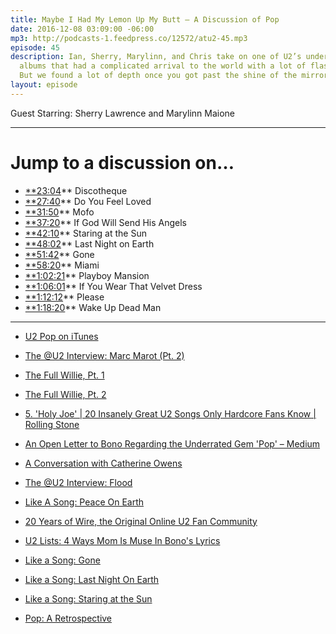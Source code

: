 ```yaml
---
title: Maybe I Had My Lemon Up My Butt — A Discussion of Pop
date: 2016-12-08 03:09:00 -06:00
mp3: http://podcasts-1.feedpress.co/12572/atu2-45.mp3
episode: 45
description: Ian, Sherry, Marylinn, and Chris take on one of U2’s under-appreciated
  albums that had a complicated arrival to the world with a lot of flash on the surface.
  But we found a lot of depth once you got past the shine of the mirrorball.
layout: episode
---
```


Guest Starring: Sherry Lawrence and Marylinn Maione

***

# Jump to a discussion on…

* [**23:04][1]** Discotheque
* [**27:40][2]** Do You Feel Loved
* [**31:50][3]** Mofo
* [**37:20][4]** If God Will Send His Angels
* [**42:10][5]** Staring at the Sun
* [**48:02][6]** Last Night on Earth
* [**51:42][7]** Gone
* [**58:20][8]** Miami
* [**1:02:21][9]** Playboy Mansion
* [**1:06:01][10]** If You Wear That Velvet Dress
* [**1:12:12][11]** Please
* [**1:18:20][12]** Wake Up Dead Man

***

* [U2 Pop on iTunes][13]

* [The @U2 Interview: Marc Marot (Pt. 2)][14]

* [The Full Willie, Pt. 1][15]

* [The Full Willie, Pt. 2][16]

* [5\. 'Holy Joe' | 20 Insanely Great U2 Songs Only Hardcore Fans Know | Rolling Stone][17]

* [An Open Letter to Bono Regarding the Underrated Gem 'Pop' – Medium][18]

* [A Conversation with Catherine Owens][19]

* [The @U2 Interview: Flood][20]

* [Like A Song: Peace On Earth][21]

* [20 Years of Wire, the Original Online U2 Fan Community][22]

* [U2 Lists: 4 Ways Mom Is Muse In Bono's Lyrics][23]

* [Like a Song: Gone][24]

* [Like a Song: Last Night On Earth][25]

* [Like a Song: Staring at the Sun][26]

* [Pop: A Retrospective][27]

[1]: http://goodstuff.fm/atu2/#t=23:04
[2]: http://goodstuff.fm/atu2/#t=27:40
[3]: http://goodstuff.fm/atu2/#t=31:50
[4]: http://goodstuff.fm/atu2/#t=37:20
[5]: http://goodstuff.fm/atu2/#t=42:10
[6]: http://goodstuff.fm/atu2/#t=48:02
[7]: http://goodstuff.fm/atu2/#t=51:42
[8]: http://goodstuff.fm/atu2/#t=58:20
[9]: http://goodstuff.fm/atu2/#t=1:02:21
[10]: http://goodstuff.fm/atu2/#t=1:06:01
[11]: http://goodstuff.fm/atu2/#t=1:12:12
[12]: http://goodstuff.fm/atu2/#t=1:18:20
[13]: https://geo.itunes.apple.com/us/album/pop/id377245?app=itunes&amp;at=10l4Ki
[14]: http://www.atu2.com/news/the-u2-interview-marc-marot-pt-2.html
[15]: http://www.atu2.com/news/the-full-willie-pt-1.html
[16]: http://www.atu2.com/news/the-full-willie-pt-2.html
[17]: http://www.rollingstone.com/music/pictures/20-insanely-great-u2-songs-only-hardcore-fans-know-20140314/5-holy-joe-0291504
[18]: https://medium.com/@jehawbaker/an-open-letter-to-bono-regarding-the-underrated-gem-pop-26fc11035284#.i3hixf6tf
[19]: http://www.atu2.com/news/a-conversation-with-catherine-owens.html
[20]: http://www.atu2.com/news/the-u2-interview-flood.html
[21]: http://www.atu2.com/news/like-a-song-peace-on-earth.html
[22]: http://www.atu2.com/news/20-years-of-wire-the-original-online-u2-fan-community.html
[23]: http://www.atu2.com/news/u2-lists-4-ways-mom-is-muse-in-bonos-lyrics.html
[24]: http://www.atu2.com/news/like-a-song-gone.html
[25]: http://www.atu2.com/news/like-a-song-last-night-on-earth.html
[26]: http://www.atu2.com/news/like-a-song-staring-at-the-sun.html
[27]: http://www.atu2.com/news/pop-a-retrospective.html

